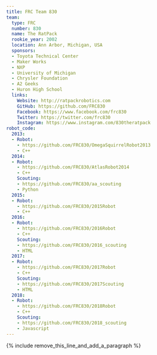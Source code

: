```yaml
---
title: FRC Team 830
team:
  type: FRC
  number: 830
  name: The RatPack
  rookie_year: 2002
  location: Ann Arbor, Michigan, USA
  sponsors:
  - Toyota Technical Center
  - Maker Works
  - NXP
  - University of Michigan
  - Chrysler Foundation
  - A2 Geeks
  - Huron High School
  links:
    Website: http://ratpackrobotics.com
    GitHub: https://github.com/FRC830
    Facebook: https://www.facebook.com/frc830
    Twitter: https://twitter.com/frc830
    Instagram: https://www.instagram.com/830theratpack
robot_code:
  2013:
  - Robot:
    - https://github.com/FRC830/OmegaSquirrelRobot2013
    - C++
  2014:
  - Robot:
    - https://github.com/FRC830/AtlasRobot2014
    - C++
    Scouting:
    - https://github.com/FRC830/aa_scouting
    - Python
  2015:
  - Robot:
    - https://github.com/FRC830/2015Robot
    - C++
  2016:
  - Robot:
    - https://github.com/FRC830/2016Robot
    - C++
    Scouting:
    - https://github.com/FRC830/2016_scouting
    - HTML
  2017:
  - Robot:
    - https://github.com/FRC830/2017Robot
    - C++
    Scouting:
    - https://github.com/FRC830/2017Scouting
    - HTML
  2018:
  - Robot:
    - https://github.com/FRC830/2018Robot
    - C++
    Scouting:
    - https://github.com/FRC830/2018_scouting
    - Javascript
---
```


{% include remove_this_line_and_add_a_paragraph %}